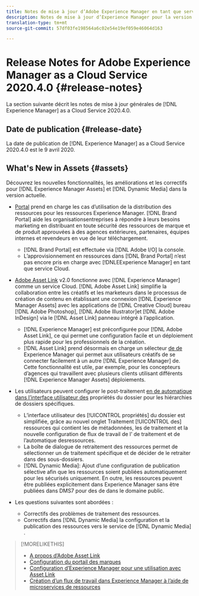 ```yaml
---
title: Notes de mise à jour d’Adobe Experience Manager en tant que service Cloud pour la version 2020.4.0
description: Notes de mise à jour d’Experience Manager pour la version 2020.4.0
translation-type: tm+mt
source-git-commit: 57df03fe198564a6c02e54e19ef059e46064d163

---
```



# Release Notes for Adobe Experience Manager as a Cloud Service 2020.4.0 {#release-notes}

La section suivante décrit les notes de mise à jour générales de [!DNL Experience Manager] as a Cloud Service 2020.4.0.

## Date de publication {#release-date}

La date de publication de [!DNL Experience Manager] as a Cloud Service 2020.4.0 est le 9 avril 2020.

## What&#39;s New in Assets {#assets}

Découvrez les nouvelles fonctionnalités, les améliorations et les correctifs pour [!DNL Experience Manager Assets] et [!DNL Dynamic Media] dans la version actuelle.

* [Portal](https://docs.adobe.com/content/help/en/experience-manager-brand-portal/using/home.html) prend en charge les cas d’utilisation de la distribution des ressources pour les ressources Experience Manager. [!DNL Brand Portal] aide les organisationsentreprises à répondre à leurs besoins marketing en distribuant en toute sécurité des ressources de marque et de produit approuvées à des agences extérieures, partenaires, équipes internes et revendeurs en vue de leur téléchargement.
   * [!DNL Brand Portal] est effectuée via [!DNL Adobe I/O] la console.
   * L’approvisionnement en ressources dans [!DNL Brand Portal] n’est pas encore pris en charge avec [!DNLEExperience Manager] en tant que service Cloud.

* [Adobe Asset Link](https://helpx.adobe.com/fr/enterprise/using/adobe-asset-link.html) v2.0 fonctionne avec [!DNL Experience Manager] comme un service Cloud. [!DNL Adobe Asset Link] simplifie la collaboration entre les créatifs et les marketeurs dans le processus de création de contenu en établissant une connexion [!DNL Experience Manager Assets] avec les applications de [!DNL Creative Cloud] bureau [!DNL Adobe Photoshop], [!DNL Adobe Illustrator]et [!DNL Adobe InDesign] via le [!DNL Asset Link] panneau intégré à l’application.
   * [!DNL Experience Manager] est préconfigurée pour [!DNL Adobe Asset Link], ce qui permet une configuration [](https://helpx.adobe.com/enterprise/using/configure-aem-assets-for-asset-link.html) facile et un déploiement plus rapide pour les professionnels de la création.
   * [!DNL Asset Link] prend désormais en charge un sélecteur [de  de](https://helpx.adobe.com/fr/enterprise/using/manage-assets-using-adobe-asset-link.html#UseAdobeAssetLink) Experience Manager qui permet aux utilisateurs créatifs de se connecter facilement à un autre [!DNL Experience Manager] de. Cette fonctionnalité est utile, par exemple, pour les concepteurs d’agences qui travaillent avec plusieurs clients utilisant différents [!DNL Experience Manager Assets] déploiements.

* Les utilisateurs peuvent configurer le post-traitement [en  de automatique dans l’interface utilisateur des](/help/assets/asset-microservices-configure-and-use.md#post-processing-workflows) propriétés  du dossier pour les hiérarchies de dossiers spécifiques.
   * L’interface utilisateur des [!UICONTROL propriétés] du dossier est simplifiée, grâce au nouvel onglet Traitement [!UICONTROL des] ressources qui contient les  de métadonnées, les  de traitement et la nouvelle configuration de flux de travail de l’ de traitement et de l’automatique desressources.
   * La boîte de dialogue de retraitement des ressources permet de sélectionner un de traitement spécifique et de décider de le retraiter dans des sous-dossiers.
   * [!DNL Dynamic Media]: Ajout d’une configuration de publication sélective afin que les ressources soient publiées automatiquement pour les  sécurisés uniquement. En outre, les ressources peuvent être publiées explicitement dans Experience Manager sans être publiées dans DMS7 pour des  de dans le domaine public.

* Les questions suivantes sont abordées :
   * Correctifs des problèmes de traitement des ressources.
   * Correctifs dans [!DNL Dynamic Media] la configuration et la publication des ressources vers le service de  [!DNL Dynamic Media] .

>[!MORELIKETHIS]
>
>* [A propos d’Adobe Asset Link](https://www.adobe.com/creativecloud/business/enterprise/adobe-asset-link.html)
>* [Configuration du portail des marques](https://docs.adobe.com/content/help/en/experience-manager-brand-portal/using/publish/configure-aem-assets-with-brand-portal.html)
>* [Configuration d’Experience Manager pour une utilisation avec Asset Link](https://helpx.adobe.com/enterprise/using/configure-aem-assets-for-asset-link.html)
>* [Création d’un flux de travail dans Experience Manager à l’aide de microservices de ressources](https://docs.adobe.com/content/help/en/experience-manager-cloud-service/assets/manage/asset-microservices-configure-and-use.html#post-processing-workflows)

